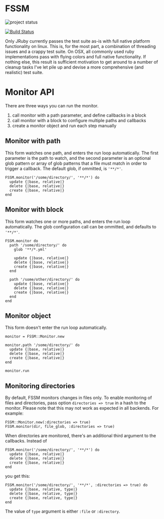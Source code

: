 # FSSM #

![project status](http://stillmaintained.com/ttilley/fssm.png)

[![Build Status](http://travis-ci.org/ttilley/fssm.png)](http://travis-ci.org/ttilley/fssm)

Only JRuby currently passes the test suite as-is with full native platform functionality on linux. This is, for the most part, a combination of threading issues and a crappy test suite. On OSX, all commonly used ruby implementations pass with flying colors and full native functionality. If nothing else, this result is sufficient motivation to get around to a number of cleanup tasks I've let pile up and devise a more comprehensive (and realistic) test suite.

Monitor API
===========

There are three ways you can run the monitor.

1. call monitor with a path parameter, and define callbacks in a block
2. call monitor with a block to configure multiple paths and callbacks
3. create a monitor object and run each step manually

Monitor with path
-----------------

This form watches one path, and enters the run loop automatically. The first parameter is the path to watch, and the second parameter is an optional glob pattern or array of glob patterns that a file must match in order to trigger a callback. The default glob, if ommitted, is `'**/*'`.

    FSSM.monitor('/some/directory/', '**/*') do
      update {|base, relative|}
      delete {|base, relative|}
      create {|base, relative|}
    end

Monitor with block
------------------

This form watches one or more paths, and enters the run loop automatically. The glob configuration call can be ommitted, and defaults to `'**/*'`.

    FSSM.monitor do
      path '/some/directory/' do
        glob '**/*.yml'

        update {|base, relative|}
        delete {|base, relative|}
        create {|base, relative|}
      end

      path '/some/other/directory/' do
        update {|base, relative|}
        delete {|base, relative|}
        create {|base, relative|}
      end
    end

Monitor object
--------------

This form doesn't enter the run loop automatically.

    monitor = FSSM::Monitor.new

    monitor.path '/some/directory/' do
      update {|base, relative|}
      delete {|base, relative|}
      create {|base, relative|}
    end

    monitor.run

Monitoring directories
----------------------

By default, FSSM monitors changes in files only. To enable monitoring of files and directories, pass option `directories => true` in a hash to the monitor. Please note that this may not work as expected in all backends. For example:

    FSSM::Monitor.new(:directories => true)
    FSSM.monitor(dir, file_glob, :directories => true)

When directories are monitored, there's an additional third argument to the callbacks. Instead of

    FSSM.monitor('/some/directory/', '**/*') do
      update {|base, relative|}
      delete {|base, relative|}
      create {|base, relative|}
    end

you get this:

    FSSM.monitor('/some/directory/', '**/*', :directories => true) do
      update {|base, relative, type|}
      delete {|base, relative, type|}
      create {|base, relative, type|}
    end

The value of `type` argument is either `:file` or `:directory`.
